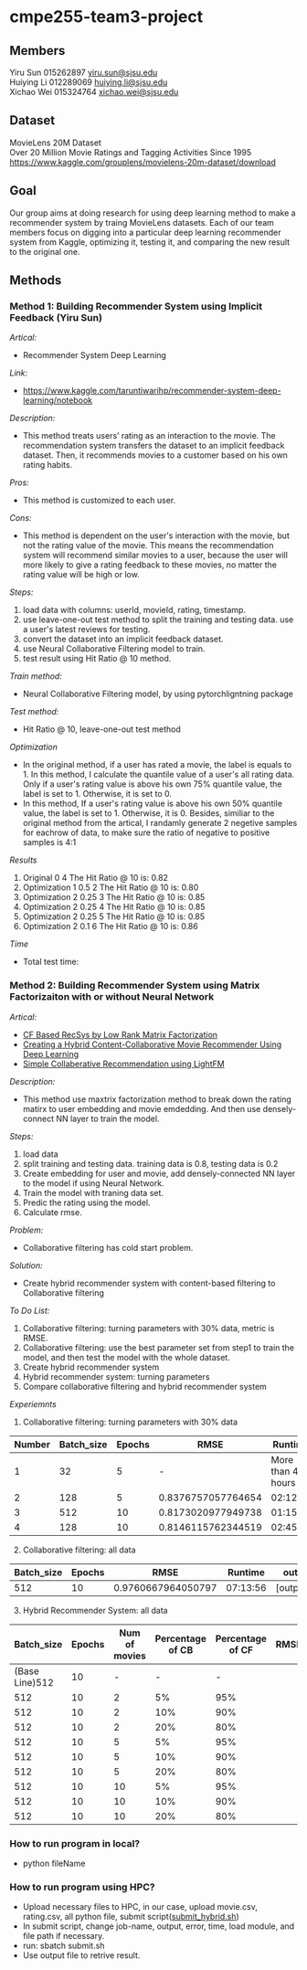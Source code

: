 # cmpe255-team3-project

## Members
Yiru Sun 015262897 yiru.sun@sjsu.edu<br/>
Huiying Li 012289069 huiying.li@sjsu.edu<br/>
Xichao Wei 015324764 xichao.wei@sjsu.edu<br/>

## Dataset
MovieLens 20M Dataset<br/>
Over 20 Million Movie Ratings and Tagging Activities Since 1995<br/>
https://www.kaggle.com/grouplens/movielens-20m-dataset/download

## Goal
Our group aims at doing research for using deep learning method to make a recommender system by traing MovieLens datasets. Each of our team members focus on digging into a particular deep learning recommender system from Kaggle, optimizing it, testing it, and comparing the new result to the original one.

## Methods
### Method 1: Building Recommender System using Implicit Feedback (Yiru Sun)
*Artical:* 
* Recommender System Deep Learning

*Link:* 
* https://www.kaggle.com/taruntiwarihp/recommender-system-deep-learning/notebook

*Description:* 
* This method treats users’ rating as an interaction to the movie. The recommendation system transfers the dataset to an implicit feedback dataset. Then, it recommends movies to a customer based on his own rating habits.

*Pros:* 
* This method is customized to each user.

*Cons:* 
* This method is dependent on the user's interaction with the movie, but not the rating value of the movie. This means the recommendation system will recommend similar movies to a user, because the user will more likely to give a rating feedback to these movies, no matter the rating value will be high or low.

*Steps:* 
1. load data with columns: userId, movieId, rating, timestamp.
2. use leave-one-out test method to split the training and testing data. use a user's latest reviews for testing.
3. convert the dataset into an implicit feedback dataset.
4. use Neural Collaborative Filtering model to train.
5. test result using Hit Ratio @ 10 method.

*Train method:* 
* Neural Collaborative Filtering model, by using pytorchligntning package

*Test method:* 
* Hit Ratio @ 10, leave-one-out test method

*Optimization*
* In the original method, if a user has rated a movie, the label is equals to 1. In this method, I calculate the quantile value of a user's all rating data. Only if a user's rating value is above his own 75% quantile value, the label is set to 1. Otherwise, it is set to 0.
* In this method, If a user's rating value is above his own 50% quantile value, the label is set to 1. Otherwise, it is 0. Besides, similiar to the original method from the artical, I randamly generate 2 negetive samples for eachrow of data, to make sure the ratio of negative to positive samples is 4:1

*Results*
1. Original 0 4 The Hit Ratio @ 10 is: 0.82
2. Optimization 1 0.5 2 The Hit Ratio @ 10 is: 0.80
3. Optimization 2 0.25 3 The Hit Ratio @ 10 is: 0.85
4. Optimization 2 0.25 4 The Hit Ratio @ 10 is: 0.85
5. Optimization 2 0.25 5 The Hit Ratio @ 10 is: 0.85
6. Optimization 2 0.1 6 The Hit Ratio @ 10 is: 0.86

*Time*
* Total test time:


### Method 2: Building Recommender System using Matrix Factorizaiton with or without Neural Network
*Artical:* 
* [CF Based RecSys by Low Rank Matrix Factorization](https://www.kaggle.com/rajmehra03/cf-based-recsys-by-low-rank-matrix-factorization#Collaborative-Filtering-Based-Recommender-Systems-using-Low-Rank-Matrix-Factorization(User-&-Movie-Embeddings)-&-Neural-Network-in-Keras.)
* [Creating a Hybrid Content-Collaborative Movie Recommender Using Deep Learning](https://towardsdatascience.com/creating-a-hybrid-content-collaborative-movie-recommender-using-deep-learning-cc8b431618af)
* [Simple Collaberative Recommendation using LightFM](https://www.kaggle.com/panks03/simple-collaberative-recommendation-using-lightfm)


*Description:* 
* This method use maxtrix factorization method to break down the rating matirx to user embedding and movie emdedding. And then use densely-connect NN layer to train the model.

*Steps:* 
1. load data
2. split training and testing data. training data is 0.8, testing data is 0.2
3. Create embedding for user and movie, add densely-connected NN layer to the model if using Neural Network.
4. Train the model with traning data set.
5. Predic the rating using the model.
6. Calculate rmse.

*Problem:*
* Collaborative filtering has cold start problem.

*Solution:*
* Create hybrid recommender system with content-based filtering to Collaborative filtering

*To Do List:*
1. Collaborative filtering: turning parameters with 30% data, metric is RMSE.
2. Collaborative filtering: use the best parameter set from step1 to train the model, and then test the model with the whole dataset.
3. Create hybrid recommender system
4. Hybrid recommender system: turning parameters
5. Compare collaborative filtering and hybrid recommender system

*Experiemnts*
1. Collaborative filtering: turning parameters with 30% data

| Number | Batch_size  | Epochs | RMSE |  Runtime | output.log
|--------|-------------|--------|------|----------|--|
|1|32|5|-|More than 4 hours||
|2|128|5|0.8376757057764654|02:12:45|[output_2.log]
|3|512|10|0.8173020977949738|01:15:39|[output_3.log]
|4|128|10|0.8146115762344519|02:45:02|[output_4.log]

2. Collaborative filtering: all data

 Batch_size  | Epochs | RMSE |  Runtime | output.log
-------------|--------|------|----------|--|
512|10|0.9760667964050797|07:13:56|[output_5.log]

3. Hybrid Recommender System: all data

 Batch_size  | Epochs | Num of movies | Percentage of CB | Percentage of CF | RMSE |  Runtime | output.log
-------------|--------|------|----------|--|--|--|--|
(Base Line)512|10|-|-|-
512|10|2|5%|95%
512|10|2|10%|90%
512|10|2|20%|80%
512|10|5|5%|95%
512|10|5|10%|90%
512|10|5|20%|80%
512|10|10|5%|95%
512|10|10|10%|90%
512|10|10|20%|80%


### How to run program in local?
* python fileName

### How to run program using HPC?
* Upload necessary files to HPC, in our case, upload movie.csv, rating.csv, all python file, submit script([submit_hybrid.sh]())
* In submit script, change job-name, output, error, time, load module, and file path if necessary.
* run: sbatch submit.sh
* Use output file to retrive result.

